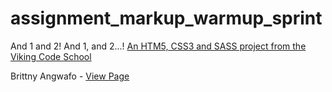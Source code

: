 assignment_markup_warmup_sprint
===============================

And 1 and 2!  And 1, and 2...!
[An HTM5, CSS3 and SASS project from the Viking Code School](http://www.vikingcodeschool.com)

Brittny Angwafo - 
 [View Page](https://possession4.github.io/assignment_markup_warmup)